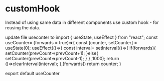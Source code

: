 # customHook
Instead of using same data in different components use custom hook - for reusing the data. 



update file useconter to 
import { useState, useEffect } from "react";
const useCounter= (forwards = true)=>{
    const [counter, setCounter] = useState(0);
    useEffect(()=>{
        const interval= setInterval(()=>{
            if(forwards){
            setCounter(prevCount=>prevCount+1);
        }else{
            setCounter(prevCount=>prevCount-1);
        }
        }
         ,1000); return ()=>clearInterval(interval);
     },[forwards])
     return counter;
}

export default useCounter
